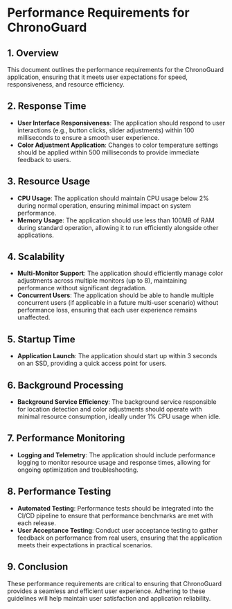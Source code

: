 # Performance Requirements for ChronoGuard

## 1. Overview
This document outlines the performance requirements for the ChronoGuard application, ensuring that it meets user expectations for speed, responsiveness, and resource efficiency.

## 2. Response Time
- **User Interface Responsiveness**: The application should respond to user interactions (e.g., button clicks, slider adjustments) within 100 milliseconds to ensure a smooth user experience.
- **Color Adjustment Application**: Changes to color temperature settings should be applied within 500 milliseconds to provide immediate feedback to users.

## 3. Resource Usage
- **CPU Usage**: The application should maintain CPU usage below 2% during normal operation, ensuring minimal impact on system performance.
- **Memory Usage**: The application should use less than 100MB of RAM during standard operation, allowing it to run efficiently alongside other applications.

## 4. Scalability
- **Multi-Monitor Support**: The application should efficiently manage color adjustments across multiple monitors (up to 8), maintaining performance without significant degradation.
- **Concurrent Users**: The application should be able to handle multiple concurrent users (if applicable in a future multi-user scenario) without performance loss, ensuring that each user experience remains unaffected.

## 5. Startup Time
- **Application Launch**: The application should start up within 3 seconds on an SSD, providing a quick access point for users.

## 6. Background Processing
- **Background Service Efficiency**: The background service responsible for location detection and color adjustments should operate with minimal resource consumption, ideally under 1% CPU usage when idle.

## 7. Performance Monitoring
- **Logging and Telemetry**: The application should include performance logging to monitor resource usage and response times, allowing for ongoing optimization and troubleshooting.

## 8. Performance Testing
- **Automated Testing**: Performance tests should be integrated into the CI/CD pipeline to ensure that performance benchmarks are met with each release.
- **User Acceptance Testing**: Conduct user acceptance testing to gather feedback on performance from real users, ensuring that the application meets their expectations in practical scenarios.

## 9. Conclusion
These performance requirements are critical to ensuring that ChronoGuard provides a seamless and efficient user experience. Adhering to these guidelines will help maintain user satisfaction and application reliability.